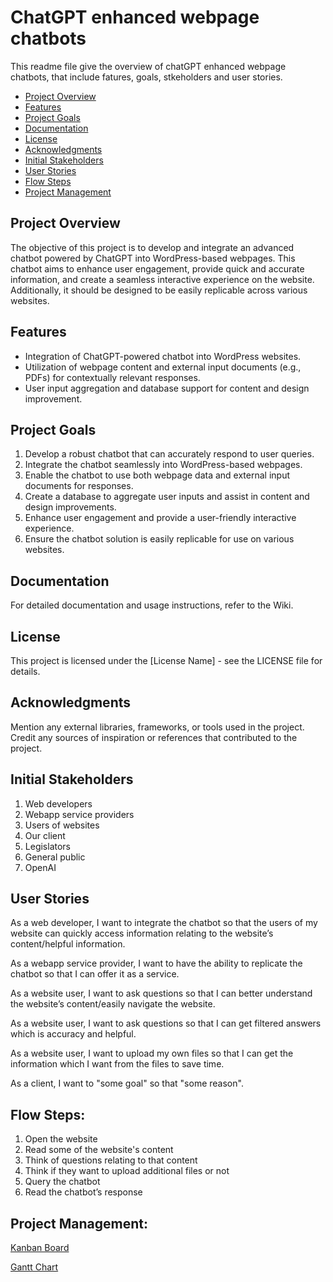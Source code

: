 # ChatGPT enhanced webpage chatbots  
This readme file give the overview of chatGPT enhanced webpage chatbots, that include fatures, goals, stkeholders and user stories. 
* [Project Overview](#Project-Overview)  
* [Features](#Features)  
* [Project Goals](#Project-Goals)  
* [Documentation](#Documentation)  
* [License](#License)  
* [Acknowledgments](#Acknowledgments)  
* [Initial Stakeholders](#Initial-Stakeholders)  
* [User Stories](#User-Stories)    
* [Flow Steps](#Flow-Steps)  
* [Project Management](#Project-Management)
## Project Overview

The objective of this project is to develop and integrate an advanced chatbot powered by ChatGPT into WordPress-based webpages. This chatbot aims to enhance user engagement, provide quick and accurate information, and create a seamless interactive experience on the website. Additionally, it should be designed to be easily replicable across various websites.

## Features

- Integration of ChatGPT-powered chatbot into WordPress websites.
- Utilization of webpage content and external input documents (e.g., PDFs) for contextually relevant responses.
- User input aggregation and database support for content and design improvement.

## Project Goals

1. Develop a robust chatbot that can accurately respond to user queries.
2. Integrate the chatbot seamlessly into WordPress-based webpages.
3. Enable the chatbot to use both webpage data and external input documents for responses.
4. Create a database to aggregate user inputs and assist in content and design improvements.
5. Enhance user engagement and provide a user-friendly interactive experience.
6. Ensure the chatbot solution is easily replicable for use on various websites.

## Documentation

For detailed documentation and usage instructions, refer to the Wiki.

## License

This project is licensed under the [License Name] - see the LICENSE file for details.

## Acknowledgments

Mention any external libraries, frameworks, or tools used in the project.   
Credit any sources of inspiration or references that contributed to the project.

## Initial Stakeholders

1. Web developers
2. Webapp service providers
3. Users of websites
4. Our client
5. Legislators
6. General public
7. OpenAI

## User Stories

As a web developer, I want to integrate the chatbot so that the users of my website can quickly access information relating to the website’s content/helpful information.   

As a webapp service provider, I want to have the ability to replicate the chatbot so that I can offer it as a service.   

As a website user, I want to ask questions so that I can better understand the website’s content/easily navigate the website.  

As a website user, I want to ask questions so that I can get filtered answers which is accuracy and helpful.

As a website user, I want to upload my own files so that I can get the information which I want from the files to save time.

As a client, I want to "some goal" so that "some reason".  

## Flow Steps:

1. Open the website
2. Read some of the website's content
3. Think of questions relating to that content
4. Think if they want to upload additional files or not
5. Query the chatbot
6. Read the chatbot’s response

## Project Management:
[Kanban Board](https://github.com/orgs/spe-uob/projects/86)

[Gantt Chart](https://github.com/orgs/spe-uob/projects/86/views/3)

